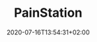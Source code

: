 ---
title: "PainStation"
date: 2020-07-16T13:54:31+02:00
authors: ["/////////fur//// art entertainment interfaces"]
year: 2001
aspect: "emotional-interfaces"
link: "http://www.fursr.com/projects/painstation"
medium: "project"
notReferenced: true
---